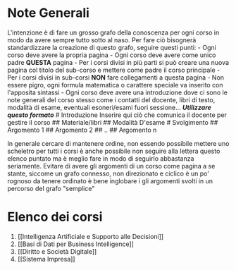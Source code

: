 # Note Generali
L'intenzione è di fare un grosso grafo della conoscenza per ogni corso in modo da avere sempre tutto sotto al naso. Per fare ciò bisognerà standardizzare la creazione di questo grafo, seguire questi punti:
		- Ogni corso deve avere la propria pagina
		- Ogni corso deve avere come unico padre **QUESTA** pagina
			- Per i corsi divisi in più parti si può creare una nuova pagina col titolo del sub-corso e mettere come padre il corso principale
			- Per i corsi divisi in sub-corsi **NON** fare collegamenti a questa pagina
		- Non essere pigro, ogni formula matematica o carattere speciale va inserito con l'apposita sintassi
		- Ogni corso deve avere una introduzione dove ci sono le note generali del corso stesso come i contatti del docente, libri di testo, modalità di esame, eventuali esoneri/esami fuori sessione...
	***Utilizzare questo formato***
	# Introduzione
	Inserire qui ciò che comunica il docente per gestire il corso
	## Materiale/libri
	## Modalità D'esame
	# Svolgimento
	## Argomento 1
	## Argomento 2
	## ..
	## Argomento n
	
In generale cercare di mantenere ordine, non essendo possibile mettere uno scheletro per tutti i corsi è anche possibile non seguire alla lettera questo elenco puntato ma è meglio fare in modo di seguirlo abbastanza seriamente.
Evitare di avere gli argomenti di un corso come pagina a se stante, siccome un grafo connesso, non direzionato e ciclico è un po' rognoso da tenere ordinato è bene inglobare i gli argomenti svolti in un percorso del grafo "semplice"
	
# Elenco dei corsi
1. [[Intelligenza Artificiale e Supporto alle Decisioni]]
2. [[Basi di Dati per Business Intelligence]]
3. [[Diritto e Società Digitale]]
4. [[Sistema Impresa]]